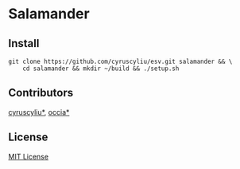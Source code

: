 # Salamander

## Install

```shell script
git clone https://github.com/cyruscyliu/esv.git salamander && \
    cd salamander && mkdir ~/build && ./setup.sh
```

## Contributors
[cyruscyliu*](https://github.com/cyruscyliu/esv), [occia*](https://github.com/occia)

## License
[MIT License](./LICENSE)
